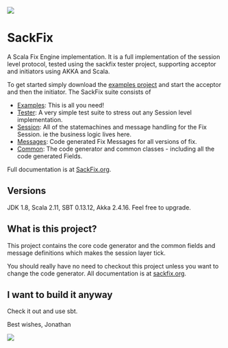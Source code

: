 <a href="http://www.sackfix.org/"><img src ="http://www.sackfix.org/assets/sf_logo.png" /></a>

# SackFix

A Scala Fix Engine implementation.  It is a full implementation of the session level protocol, tested using the sackfix tester project, supporting acceptor and initiators using AKKA and Scala.

To get started simply download the [examples project](https://github.com/PendaRed/sackfixexamples) and start the acceptor and then the initiator.   The SackFix suite consists of

* [Examples](https://github.com/PendaRed/sackfixexamples): This is all you need!
* [Tester](https://github.com/PendaRed/sackfixtests): A very simple test suite to stress out any Session level implementation.
* [Session](https://github.com/PendaRed/sackfixsessions): All of the statemachines and message handling for the Fix Session.  ie the business logic lives here.
* [Messages](https://github.com/PendaRed/sackfixmessages): Code generated Fix Messages for all versions of fix.
* [Common](https://github.com/PendaRed/sackfix): The code generator and common classes - including all the code generated Fields.

Full documentation is at [SackFix.org](http://www.sackfix.org/).

## Versions

JDK 1.8, Scala 2.11, SBT 0.13.12, Akka 2.4.16.   Feel free to upgrade.

## What is this project?

This project contains the core code generator and the common fields and message definitions which makes the session layer tick.

You should really have no need to checkout this project unless you want to change the code generator.   All documentation is at [sackfix.org](http://www.sackfix.org/).

## I want to build it anyway

Check it out and use sbt.

Best wishes,
Jonathan

<a href="http://www.sackfix.org/"><img src ="http://www.sackfix.org/assets/sackfix.png" /></a>
